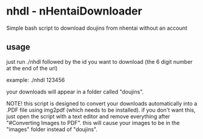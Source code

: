 # nhdl - nHentaiDownloader
Simple bash script to download doujins from nhentai without an account

## usage
just run 
./nhdl
followed by the id you want to download (the 6 digit number at the end of the url)

example:
./nhdl 123456

your downloads will appear in a folder called "doujins".


NOTE!
this script is designed to convert your downloads automatically into a .PDF file using img2pdf (which needs to be installed).
if you don't want this, just open the script with a text editor and remove everything after "#Converting Images to PDF".
this will cause your images to be in the "images" folder instead of "doujins".
